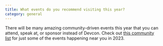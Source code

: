 ```yaml
---
title: What events do you recommend visiting this year?
category: general
---
```

There will be many amazing community-driven events this year that you can attend, speak at, or sponsor instead of Devcon. Check out [this community list](https://twitter.com/NathanSexer/status/1600090527101116417?s=20) for just some of the events happening near you in 2023.